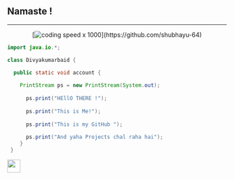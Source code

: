 ## Namaste ! 
---

<div align=center>
  
[![coding speed x 1000]("https://media.tenor.com/images/cba2789eade197809794c73b7590ab44/tenor.gif")](https://github.com/shubhayu-64)
</div>

```java
import java.io.*;

class Divyakumarbaid {

  public static void account {
  
    PrintStream ps = new PrintStream(System.out);
    
      ps.print("HEllO THERE !");
      
      ps.print("This is Me!");
      
      ps.print("This is my GitHub ");
      
      ps.print("And yaha Projects chal raha hai");
    }
 }
```

<img src="https://tenor.com/view/vibing-cat-cat-vibe-gif-18148867" width="30px">


<!--
**DivyaKumarBaid/DivyaKumarBaid** is a ✨ _special_ ✨ repository because its `README.md` (this file) appears on your GitHub profile.

Here are some ideas to get you started:

- 🔭 I’m currently working on ...
- 🌱 I’m currently learning ...
- 👯 I’m looking to collaborate on ...
- 🤔 I’m looking for help with ...
- 💬 Ask me about ...
- 📫 How to reach me: ...
- 😄 Pronouns: ...
- ⚡ Fun fact: ...
-->
